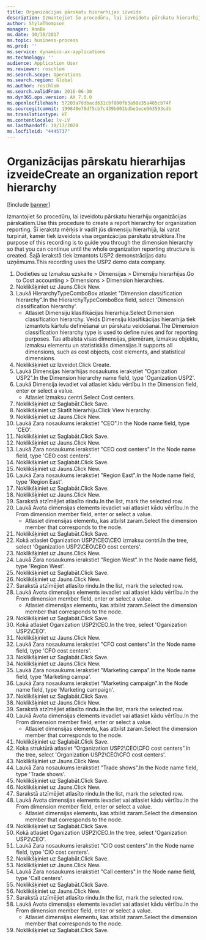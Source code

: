 ```yaml
---
title: Organizācijas pārskatu hierarhijas izveide
description: Izmantojiet šo procedūru, lai izveidotu pārskatu hierarhiju organizācijas pārskatiem.
author: ShylaThompson
manager: AnnBe
ms.date: 10/30/2017
ms.topic: business-process
ms.prod: ''
ms.service: dynamics-ax-applications
ms.technology: ''
audience: Application User
ms.reviewer: roschlom
ms.search.scope: Operations
ms.search.region: Global
ms.author: roschlom
ms.search.validFrom: 2016-06-30
ms.dyn365.ops.version: AX 7.0.0
ms.openlocfilehash: 57203a7ddbacd631cbf800fb3a98e35a485cb74f
ms.sourcegitcommit: 199848e78df5cb7c439b001bdbe1ece963593cdb
ms.translationtype: HT
ms.contentlocale: lv-LV
ms.lasthandoff: 10/13/2020
ms.locfileid: "4445737"
---
```

# <a name="create-an-organization-report-hierarchy"></a><span data-ttu-id="5c68b-103">Organizācijas pārskatu hierarhijas izveide</span><span class="sxs-lookup"><span data-stu-id="5c68b-103">Create an organization report hierarchy</span></span>

[!include [banner](../../includes/banner.md)]

<span data-ttu-id="5c68b-104">Izmantojiet šo procedūru, lai izveidotu pārskatu hierarhiju organizācijas pārskatiem.</span><span class="sxs-lookup"><span data-stu-id="5c68b-104">Use this procedure to create a report hierarchy for organization reporting.</span></span> <span data-ttu-id="5c68b-105">Šī ieraksta mērķis ir vadīt jūs dimensiju hierarhijā, lai varat turpināt, kamēr tiek izveidota visa organizācijas pārskatu struktūra.</span><span class="sxs-lookup"><span data-stu-id="5c68b-105">The purpose of this recording is to guide you through the dimension hierarchy so that you can continue until the whole organization reporting structure is created.</span></span> <span data-ttu-id="5c68b-106">Šajā ierakstā tiek izmantots USP2 demonstrācijas datu uzņēmums.</span><span class="sxs-lookup"><span data-stu-id="5c68b-106">This recording uses the USP2 demo data company.</span></span>

1. <span data-ttu-id="5c68b-107">Dodieties uz Izmaksu uzskaite > Dimensijas > Dimensiju hierarhijas.</span><span class="sxs-lookup"><span data-stu-id="5c68b-107">Go to Cost accounting > Dimensions > Dimension hierarchies.</span></span>
2. <span data-ttu-id="5c68b-108">Noklikšķiniet uz Jauns.</span><span class="sxs-lookup"><span data-stu-id="5c68b-108">Click New.</span></span>
3. <span data-ttu-id="5c68b-109">Laukā HierarchyTypeComboBox atlasiet "Dimension classification hierarchy".</span><span class="sxs-lookup"><span data-stu-id="5c68b-109">In the HierarchyTypeComboBox field, select 'Dimension classification hierarchy'.</span></span>
    * <span data-ttu-id="5c68b-110">Atlasiet Dimensiju klasifikācijas hierarhija.</span><span class="sxs-lookup"><span data-stu-id="5c68b-110">Select Dimension classification hierarchy.</span></span> <span data-ttu-id="5c68b-111">Veids Dimensiju klasifikācijas hierarhija tiek izmantots kārtulu definēšanai un pārskatu veidošanai.</span><span class="sxs-lookup"><span data-stu-id="5c68b-111">The Dimension classification hierarchy type is used to define rules and for reporting purposes.</span></span> <span data-ttu-id="5c68b-112">Tas atbalsta visas dimensijas, piemēram, izmaksu objektu, izmaksu elementu un statistiskās dimensijas.</span><span class="sxs-lookup"><span data-stu-id="5c68b-112">It supports all dimensions, such as cost objects, cost elements, and statistical dimensions.</span></span>  
4. <span data-ttu-id="5c68b-113">Noklikšķiniet uz Izveidot.</span><span class="sxs-lookup"><span data-stu-id="5c68b-113">Click Create.</span></span>
5. <span data-ttu-id="5c68b-114">Laukā Dimensijas hierarhijas nosaukums ierakstiet "Oganization USP2".</span><span class="sxs-lookup"><span data-stu-id="5c68b-114">In the Dimension hierarchy name field, type 'Oganization USP2'.</span></span>
6. <span data-ttu-id="5c68b-115">Laukā Dimensija ievadiet vai atlasiet kādu vērtību.</span><span class="sxs-lookup"><span data-stu-id="5c68b-115">In the Dimension field, enter or select a value.</span></span>
    * <span data-ttu-id="5c68b-116">Atlasiet Izmaksu centri.</span><span class="sxs-lookup"><span data-stu-id="5c68b-116">Select Cost centers.</span></span>  
7. <span data-ttu-id="5c68b-117">Noklikšķiniet uz Saglabāt.</span><span class="sxs-lookup"><span data-stu-id="5c68b-117">Click Save.</span></span>
8. <span data-ttu-id="5c68b-118">Noklikšķiniet uz Skatīt hierarhiju.</span><span class="sxs-lookup"><span data-stu-id="5c68b-118">Click View hierarchy.</span></span>
9. <span data-ttu-id="5c68b-119">Noklikšķiniet uz Jauns.</span><span class="sxs-lookup"><span data-stu-id="5c68b-119">Click New.</span></span>
10. <span data-ttu-id="5c68b-120">Laukā Zara nosaukums ierakstiet "CEO".</span><span class="sxs-lookup"><span data-stu-id="5c68b-120">In the Node name field, type 'CEO'.</span></span>
11. <span data-ttu-id="5c68b-121">Noklikšķiniet uz Saglabāt.</span><span class="sxs-lookup"><span data-stu-id="5c68b-121">Click Save.</span></span>
12. <span data-ttu-id="5c68b-122">Noklikšķiniet uz Jauns.</span><span class="sxs-lookup"><span data-stu-id="5c68b-122">Click New.</span></span>
13. <span data-ttu-id="5c68b-123">Laukā Zara nosaukums ierakstiet "CEO cost centers".</span><span class="sxs-lookup"><span data-stu-id="5c68b-123">In the Node name field, type 'CEO cost centers'.</span></span>
14. <span data-ttu-id="5c68b-124">Noklikšķiniet uz Saglabāt.</span><span class="sxs-lookup"><span data-stu-id="5c68b-124">Click Save.</span></span>
15. <span data-ttu-id="5c68b-125">Noklikšķiniet uz Jauns.</span><span class="sxs-lookup"><span data-stu-id="5c68b-125">Click New.</span></span>
16. <span data-ttu-id="5c68b-126">Laukā Zara nosaukums ierakstiet "Region East".</span><span class="sxs-lookup"><span data-stu-id="5c68b-126">In the Node name field, type 'Region East'.</span></span>
17. <span data-ttu-id="5c68b-127">Noklikšķiniet uz Saglabāt.</span><span class="sxs-lookup"><span data-stu-id="5c68b-127">Click Save.</span></span>
18. <span data-ttu-id="5c68b-128">Noklikšķiniet uz Jauns.</span><span class="sxs-lookup"><span data-stu-id="5c68b-128">Click New.</span></span>
19. <span data-ttu-id="5c68b-129">Sarakstā atzīmējiet atlasīto rindu.</span><span class="sxs-lookup"><span data-stu-id="5c68b-129">In the list, mark the selected row.</span></span>
20. <span data-ttu-id="5c68b-130">Laukā Avota dimensijas elements ievadiet vai atlasiet kādu vērtību.</span><span class="sxs-lookup"><span data-stu-id="5c68b-130">In the From dimension member field, enter or select a value.</span></span>
    * <span data-ttu-id="5c68b-131">Atlasiet dimensijas elementu, kas atbilst zaram.</span><span class="sxs-lookup"><span data-stu-id="5c68b-131">Select the dimension member that corresponds to the node.</span></span>  
21. <span data-ttu-id="5c68b-132">Noklikšķiniet uz Saglabāt.</span><span class="sxs-lookup"><span data-stu-id="5c68b-132">Click Save.</span></span>
22. <span data-ttu-id="5c68b-133">Kokā atlasiet Oganization USP2\CEO\CEO izmaksu centri.</span><span class="sxs-lookup"><span data-stu-id="5c68b-133">In the tree, select 'Oganization USP2\CEO\CEO cost centers'.</span></span>
23. <span data-ttu-id="5c68b-134">Noklikšķiniet uz Jauns.</span><span class="sxs-lookup"><span data-stu-id="5c68b-134">Click New.</span></span>
24. <span data-ttu-id="5c68b-135">Laukā Zara nosaukums ierakstiet "Region West".</span><span class="sxs-lookup"><span data-stu-id="5c68b-135">In the Node name field, type 'Region West'.</span></span>
25. <span data-ttu-id="5c68b-136">Noklikšķiniet uz Saglabāt.</span><span class="sxs-lookup"><span data-stu-id="5c68b-136">Click Save.</span></span>
26. <span data-ttu-id="5c68b-137">Noklikšķiniet uz Jauns.</span><span class="sxs-lookup"><span data-stu-id="5c68b-137">Click New.</span></span>
27. <span data-ttu-id="5c68b-138">Sarakstā atzīmējiet atlasīto rindu.</span><span class="sxs-lookup"><span data-stu-id="5c68b-138">In the list, mark the selected row.</span></span>
28. <span data-ttu-id="5c68b-139">Laukā Avota dimensijas elements ievadiet vai atlasiet kādu vērtību.</span><span class="sxs-lookup"><span data-stu-id="5c68b-139">In the From dimension member field, enter or select a value.</span></span>
    * <span data-ttu-id="5c68b-140">Atlasiet dimensijas elementu, kas atbilst zaram.</span><span class="sxs-lookup"><span data-stu-id="5c68b-140">Select the dimension member that corresponds to the node.</span></span>  
29. <span data-ttu-id="5c68b-141">Noklikšķiniet uz Saglabāt.</span><span class="sxs-lookup"><span data-stu-id="5c68b-141">Click Save.</span></span>
30. <span data-ttu-id="5c68b-142">Kokā atlasiet Oganization USP2\CEO.</span><span class="sxs-lookup"><span data-stu-id="5c68b-142">In the tree, select 'Oganization USP2\CEO'.</span></span>
31. <span data-ttu-id="5c68b-143">Noklikšķiniet uz Jauns.</span><span class="sxs-lookup"><span data-stu-id="5c68b-143">Click New.</span></span>
32. <span data-ttu-id="5c68b-144">Laukā Zara nosaukums ierakstiet "CFO cost centers".</span><span class="sxs-lookup"><span data-stu-id="5c68b-144">In the Node name field, type 'CFO cost centers'.</span></span>
33. <span data-ttu-id="5c68b-145">Noklikšķiniet uz Saglabāt.</span><span class="sxs-lookup"><span data-stu-id="5c68b-145">Click Save.</span></span>
34. <span data-ttu-id="5c68b-146">Noklikšķiniet uz Jauns.</span><span class="sxs-lookup"><span data-stu-id="5c68b-146">Click New.</span></span>
35. <span data-ttu-id="5c68b-147">Laukā Zara nosaukums ierakstiet "Marketing campa".</span><span class="sxs-lookup"><span data-stu-id="5c68b-147">In the Node name field, type 'Marketing campa'.</span></span>
36. <span data-ttu-id="5c68b-148">Laukā Zara nosaukums ierakstiet "Marketing campaign".</span><span class="sxs-lookup"><span data-stu-id="5c68b-148">In the Node name field, type 'Marketing campaign'.</span></span>
37. <span data-ttu-id="5c68b-149">Noklikšķiniet uz Saglabāt.</span><span class="sxs-lookup"><span data-stu-id="5c68b-149">Click Save.</span></span>
38. <span data-ttu-id="5c68b-150">Noklikšķiniet uz Jauns.</span><span class="sxs-lookup"><span data-stu-id="5c68b-150">Click New.</span></span>
39. <span data-ttu-id="5c68b-151">Sarakstā atzīmējiet atlasīto rindu.</span><span class="sxs-lookup"><span data-stu-id="5c68b-151">In the list, mark the selected row.</span></span>
40. <span data-ttu-id="5c68b-152">Laukā Avota dimensijas elements ievadiet vai atlasiet kādu vērtību.</span><span class="sxs-lookup"><span data-stu-id="5c68b-152">In the From dimension member field, enter or select a value.</span></span>
    * <span data-ttu-id="5c68b-153">Atlasiet dimensijas elementu, kas atbilst zaram.</span><span class="sxs-lookup"><span data-stu-id="5c68b-153">Select the dimension member that corresponds to the node.</span></span>  
41. <span data-ttu-id="5c68b-154">Noklikšķiniet uz Saglabāt.</span><span class="sxs-lookup"><span data-stu-id="5c68b-154">Click Save.</span></span>
42. <span data-ttu-id="5c68b-155">Koka struktūrā atlasiet “Organization USP2\CEO\CFO cost centers”.</span><span class="sxs-lookup"><span data-stu-id="5c68b-155">In the tree, select 'Organization USP2\CEO\CFO cost centers'.</span></span>
43. <span data-ttu-id="5c68b-156">Noklikšķiniet uz Jauns.</span><span class="sxs-lookup"><span data-stu-id="5c68b-156">Click New.</span></span>
44. <span data-ttu-id="5c68b-157">Laukā Zara nosaukums ierakstiet "Trade shows".</span><span class="sxs-lookup"><span data-stu-id="5c68b-157">In the Node name field, type 'Trade shows'.</span></span>
45. <span data-ttu-id="5c68b-158">Noklikšķiniet uz Saglabāt.</span><span class="sxs-lookup"><span data-stu-id="5c68b-158">Click Save.</span></span>
46. <span data-ttu-id="5c68b-159">Noklikšķiniet uz Jauns.</span><span class="sxs-lookup"><span data-stu-id="5c68b-159">Click New.</span></span>
47. <span data-ttu-id="5c68b-160">Sarakstā atzīmējiet atlasīto rindu.</span><span class="sxs-lookup"><span data-stu-id="5c68b-160">In the list, mark the selected row.</span></span>
48. <span data-ttu-id="5c68b-161">Laukā Avota dimensijas elements ievadiet vai atlasiet kādu vērtību.</span><span class="sxs-lookup"><span data-stu-id="5c68b-161">In the From dimension member field, enter or select a value.</span></span>
    * <span data-ttu-id="5c68b-162">Atlasiet dimensijas elementu, kas atbilst zaram.</span><span class="sxs-lookup"><span data-stu-id="5c68b-162">Select the dimension member that corresponds to the node.</span></span>  
49. <span data-ttu-id="5c68b-163">Noklikšķiniet uz Saglabāt.</span><span class="sxs-lookup"><span data-stu-id="5c68b-163">Click Save.</span></span>
50. <span data-ttu-id="5c68b-164">Kokā atlasiet Oganization USP2\CEO.</span><span class="sxs-lookup"><span data-stu-id="5c68b-164">In the tree, select 'Oganization USP2\CEO'.</span></span>
51. <span data-ttu-id="5c68b-165">Laukā Zara nosaukums ierakstiet "CIO cost centers".</span><span class="sxs-lookup"><span data-stu-id="5c68b-165">In the Node name field, type 'CIO cost centers'.</span></span>
52. <span data-ttu-id="5c68b-166">Noklikšķiniet uz Saglabāt.</span><span class="sxs-lookup"><span data-stu-id="5c68b-166">Click Save.</span></span>
53. <span data-ttu-id="5c68b-167">Noklikšķiniet uz Jauns.</span><span class="sxs-lookup"><span data-stu-id="5c68b-167">Click New.</span></span>
54. <span data-ttu-id="5c68b-168">Laukā Zara nosaukums ierakstiet "Call centers".</span><span class="sxs-lookup"><span data-stu-id="5c68b-168">In the Node name field, type 'Call centers'.</span></span>
55. <span data-ttu-id="5c68b-169">Noklikšķiniet uz Saglabāt.</span><span class="sxs-lookup"><span data-stu-id="5c68b-169">Click Save.</span></span>
56. <span data-ttu-id="5c68b-170">Noklikšķiniet uz Jauns.</span><span class="sxs-lookup"><span data-stu-id="5c68b-170">Click New.</span></span>
57. <span data-ttu-id="5c68b-171">Sarakstā atzīmējiet atlasīto rindu.</span><span class="sxs-lookup"><span data-stu-id="5c68b-171">In the list, mark the selected row.</span></span>
58. <span data-ttu-id="5c68b-172">Laukā Avota dimensijas elements ievadiet vai atlasiet kādu vērtību.</span><span class="sxs-lookup"><span data-stu-id="5c68b-172">In the From dimension member field, enter or select a value.</span></span>
    * <span data-ttu-id="5c68b-173">Atlasiet dimensijas elementu, kas atbilst zaram.</span><span class="sxs-lookup"><span data-stu-id="5c68b-173">Select the dimension member that corresponds to the node.</span></span>  
59. <span data-ttu-id="5c68b-174">Noklikšķiniet uz Saglabāt.</span><span class="sxs-lookup"><span data-stu-id="5c68b-174">Click Save.</span></span>

